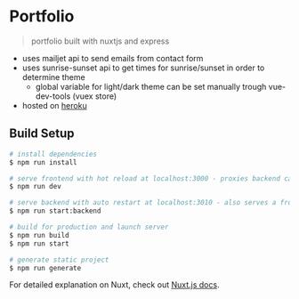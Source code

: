 # Portfolio

> portfolio built with nuxtjs and express

* uses mailjet api to send emails from contact form
* uses sunrise-sunset api to get times for sunrise/sunset in order to determine theme
  * global variable for light/dark theme can be set manually trough vue-dev-tools (vuex store)
* hosted on [heroku](https://per-portfolio.herokuapp.com/)

## Build Setup

``` bash
# install dependencies
$ npm run install

# serve frontend with hot reload at localhost:3000 - proxies backend calls to localhost:3010
$ npm run dev

# serve backend with auto restart at localhost:3010 - also serves a frontend but has to be generated 
$ npm run start:backend

# build for production and launch server
$ npm run build
$ npm run start

# generate static project
$ npm run generate
```

For detailed explanation on Nuxt, check out [Nuxt.js docs](https://nuxtjs.org).
